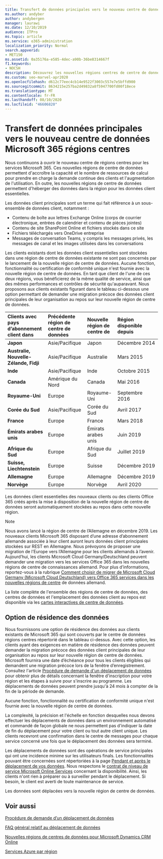 ```yaml
---
title: Transfert de données principales vers le nouveau centre de données Microsoft 365 régions centres
ms.author: andyber
author: andybergen
manager: laurawi
ms.date: 12/10/2019
audience: ITPro
ms.topic: article
ms.service: o365-administration
localization_priority: Normal
search.appverid:
- MET150
ms.assetid: 0a35176a-e585-4dec-a90b-36be8314667f
f1.keywords:
- NOCSH
description: Découvrez les nouvelles régions centres de centre de données Office 365 et comment utiliser l’option de résidence des données pour demander un déplacement de vos données de base vers une nouvelle région.
ms.custom: seo-marvel-apr2020
ms.openlocfilehash: d612c77eec4cb14e9522f3003c557e7e5bffd900
ms.sourcegitcommit: 8634215e257ba2d49832a8f5947700fd00f18ece
ms.translationtype: MT
ms.contentlocale: fr-FR
ms.lasthandoff: 08/10/2020
ms.locfileid: "46606820"
---
```

# <a name="moving-core-data-to-new-microsoft-365-datacenter-geos"></a>Transfert de données principales vers le nouveau centre de données Microsoft 365 régions centres

Nous continuons à ouvrir le nouveau centre de régions centres pour les services Microsoft 365. Ces nouvelles régions de centre de données permettent d'accroître la capacité et le nombre de ressources de calcul pour prendre en charge la demande continue des clients et l'augmentation de l'utilisation. En outre, les nouvelles régions de centre de données permettent d'héberger des données dans la région pour les données client essentielles. 

Les données client principales sont un terme qui fait référence à un sous-ensemble de données client, notamment : 
- Contenu de boîte aux lettres Exchange Online (corps de courrier électronique, entrées de calendrier et contenu de pièces jointes)
- Contenu de site SharePoint Online et fichiers stockés dans ce site
- Fichiers téléchargés vers OneDrive entreprise
- Messages de conversation Teams, y compris les messages privés, les messages de canal et les images utilisées dans les conversations
  
Les clients existants dont les données client essentielles sont stockées dans une région de centre de données existante ne sont pas concernés par le lancement de la nouvelle région de centre de données. Aucune fonction, fonctionnalité ou certification de conformité unique n'est fournie avec la nouvelle région de centre de données. En tant que client de l'une de ces deux régions, vous bénéficierez de la même qualité de service, ainsi que des mêmes performances et contrôles de sécurité qu'auparavant. Nous proposons aux clients existants figurant dans le tableau ci-dessous une option permettant de demander une migration précoce des données client principales de leur organisation au repos sur leur nouvelle région de centre de données.
  
|**Clients avec pays d’abonnement client dans**|**Précédente région de centre de données**|**Nouvelle région de centre de**|**Région disponible depuis**|
|:-----|:-----|:-----|:-----|
|**Japon**| Asie/Pacifique | Japon | Décembre 2014 |
|**Australie, Nouvelle-Zélande, Fidji**| Asie/Pacifique | Australie | Mars 2015 |
|**Inde**| Asie/Pacifique | Inde | Octobre 2015 |
|**Canada**| Amérique du Nord | Canada | Mai 2016 |
|**Royaume-Uni**| Europe | Royaume-Uni | Septembre 2016 |
|**Corée du Sud**| Asie/Pacifique | Corée du Sud | Avril 2017 |
|**France**| Europe | France | Mars 2018 |
|**Émirats arabes unis**| Europe | Émirats arabes unis | Juin 2019 |
|**Afrique du Sud**| Europe | Afrique du Sud | Juillet 2019 |
|**Suisse, Liechtenstein**| Europe | Suisse | Décembre 2019 |
|**Allemagne**| Europe | Allemagne | Décembre 2019 |
|**Norvège**| Europe | Norvège | Avril 2020 |
  
Les données client essentielles des nouveaux clients ou des clients Office 365 créés après la mise à disposition de la nouvelle région de centre de données seront automatiquement stockées au repos dans cette nouvelle région.


>[!Note]
>Nous avons lancé la région de centre de l’Allemagne en décembre 2019. Les nouveaux clients Microsoft 365 disposant d’une adresse d’abonnement allemande associée à leur client auront leurs données client principales stockées sur REST en Allemagne. Nous prévoyons de proposer une migration de l’Europe vers l’Allemagne pour les clients allemands à l’avenir. Aujourd’hui, les clients Microsoft Cloud Germany/Deutschland peuvent demander une migration vers les services Office 365 dans les nouvelles régions de centre de connaissances allemand. Pour plus d’informations, reportez-vous à la rubrique [Comment choisir de migrer de Microsoft Cloud Germany (Microsoft Cloud Deutschland) vers Office 365 services dans les nouvelles régions de centre](https://aka.ms/office365germanymoveoptin) de données allemand.
>
  
La liste complète de l'ensemble des régions de centre de données, des centres de données et l'emplacement des données client au repos est disponible via les [cartes interactives de centre de données](https://office.com/datamaps). 
  
## <a name="data-residency-option"></a>Option de résidence des données

Nous fournissons une option de résidence des données aux clients existants de Microsoft 365 qui sont couverts par le centre de données régions centres répertorié dans le tableau ci-dessus. Avec cette option, les clients ayant des exigences en matière de résidence des données peuvent demander la migration précoce des données client principales de leur organisation au repos sur leur nouvelle région de centre de données.  Microsoft fournira une date d’échéance pour tous les clients éligibles qui demandent une migration précoce lors de la fenêtre d’enregistrement.  Consultez l'article [Procédure de demande d'un déplacement de données](request-your-data-move.md) pour obtenir plus de détails concernant la fenêtre d'inscription pour votre région et les étapes à suivre pour s'inscrire au programme.  Les déplacements de données peuvent prendre jusqu'à 24 mois à compter de la fin de la période de demande.

Aucune fonction, fonctionnalité ou certification de conformité unique n'est fournie avec la nouvelle région de centre de données.
    
La complexité, la précision et l'échelle en fonction desquelles nous devons effectuer les déplacements de données dans un environnement automatisé et commandé de façon globale ne nous permettent pas d'indiquer la date de fin du déplacement pour votre client ou tout autre client unique. Les clients recevront une confirmation dans le centre de messages pour chaque service concerné une fois que le déplacement des données sera terminé. 
    
Les déplacements de données sont des opérations de service principales qui ont une incidence minime sur les utilisateurs finals. Les fonctionnalités pouvant être concernées sont répertoriées à la page [Pendant et après le déplacement de vos données](during-and-after-your-data-move.md). Nous respectons le [contrat de niveau de service Microsoft Online Services](https://go.microsoft.com/fwlink/p/?LinkId=523897) concernant la disponibilité. Ainsi, les clients n'ont rien à préparer ou à surveiller pendant le déplacement. Si besoin, le client est averti de toute maintenance de service. 

Les données sont déplacées vers la nouvelle région de centre de données.
    
## <a name="related-topics"></a>Voir aussi 
 
[Procédure de demande d’un déplacement de données](request-your-data-move.md)
    
[FAQ général relatif au déplacement de données](data-move-faq.md)
  
[Nouvelles régions de centres de données pour Microsoft Dynamics CRM Online](https://go.microsoft.com/fwlink/p/?Linkid=615924)
  
[Services Azure par région](https://azure.microsoft.com/regions/)
